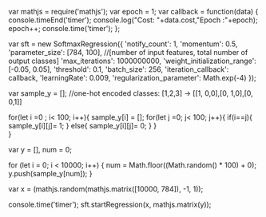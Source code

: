 

var mathjs = require('mathjs');
var epoch = 1;
var callback = function(data) {
    console.timeEnd('timer');
    console.log("Cost: "+data.cost,"Epoch :"+epoch);
    epoch++;
    console.time('timer');
};

var sft = new SoftmaxRegression({
  'notify_count': 1,
  'momentum': 0.5,
  'parameter_size': [784, 100], //[number of  input features, total number of  output classes]
  'max_iterations': 1000000000,
  'weight_initialization_range': [-0.05, 0.05],
  'threshold': 0.1,
  'batch_size': 256,
  'iteration_callback': callback,
  'learningRate': 0.009,
  'regularization_parameter': Math.exp(-4)
});

var sample_y = []; //one-hot encoded classes: [1,2,3] -> [[1, 0,0],[0, 1,0],[0, 0,1]]

for(let i =0 ; i< 100; i++){
  sample_y[i] = [];
  for(let j =0; j< 100; j++){
    if(i==j){
      sample_y[i][j]= 1;
    }
    else{
      sample_y[i][j]= 0;
    }
  }  
}


var y = [],
  num = 0;


for (let i = 0; i < 10000; i++) {
  num = Math.floor((Math.random() * 100) + 0);
  y.push(sample_y[num]);
}

var x = (mathjs.random(mathjs.matrix([10000, 784]), -1, 1));

console.time('timer');
sft.startRegression(x, mathjs.matrix(y));